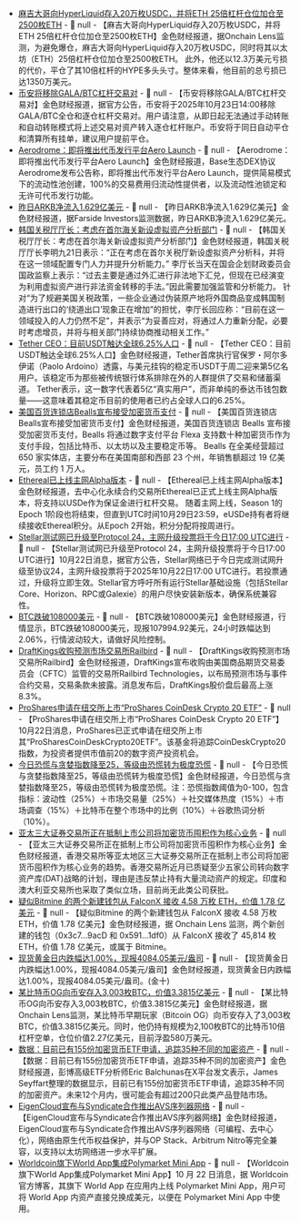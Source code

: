 - [麻吉大哥向HyperLiquid存入20万枚USDC，并将ETH 25倍杠杆仓位加仓至2500枚ETH](https://x.com/OnchainLens/status/1980802913888006397) - 📰 null - 【麻吉大哥向HyperLiquid存入20万枚USDC，并将ETH 25倍杠杆仓位加仓至2500枚ETH】金色财经报道，据Onchain Lens监测，为避免爆仓，麻吉大哥向HyperLiquid存入20万枚USDC，同时将其以太坊（ETH）25倍杠杆仓位加仓至2500枚ETH。 
此外，他还以12.3万美元亏损的代价，平仓了其10倍杠杆的HYPE多头头寸。整体来看，他目前的总亏损已达1350万美元。
- [币安将移除GALA/BTC杠杆交易对](https://www.binance.com/zh-CN/support/announcement/detail/df1dc9b0e8cc4e0ab56cf318c56bc290) - 📰 null - 【币安将移除GALA/BTC杠杆交易对】金色财经报道，据官方公告，币安将于2025年10月23日14:00移除GALA/BTC全仓和逐仓杠杆交易对。用户请注意，从即日起无法通过手动转账和自动转账模式将上述交易对资产转入逐仓杠杆账户。币安将于同日自动平仓和清算所有挂单，建议用户提前平仓。
- [Aerodrome：即将推出代币发行平台Aero Launch](https://x.com/AerodromeFi/status/1980754057607409820) - 📰 null - 【Aerodrome：即将推出代币发行平台Aero Launch】金色财经报道，Base生态DEX协议Aerodrome发布公告称，即将推出代币发行平台Aero Launch，提供简易模式下的流动性池创建，100%的交易费用归流动性提供者，以及流动性池锁定和无许可代币发行功能。
- [昨日ARKB净流入1.629亿美元](https://farside.co.uk/btc/) - 📰 null - 【昨日ARKB净流入1.629亿美元】金色财经报道，据Farside Investors监测数据，昨日ARKB净流入1.629亿美元。
- [韩国关税厅厅长：考虑在首尔海关新设虚拟资产分析部门](https://www.yna.co.kr/view/AKR20251021148700002?section=market-plus/cryptocurrency) - 📰 null - 【韩国关税厅厅长：考虑在首尔海关新设虚拟资产分析部门】金色财经报道，韩国关税厅厅长李明九21日表示：“正在考虑在首尔关税厅新设虚拟资产分析科，并将在这一领域配置专门人力并提升分析能力。” 
李厅长当天在国会企划财政委员会国政监察上表示：“过去主要是通过外汇进行非法地下汇兑，但现在已经演变为利用虚拟资产进行非法资金转移的手法。”因此需要加强监管和分析能力。 
针对“为了规避美国关税政策，一些企业通过伪装原产地将外国商品变成韩国制造进行出口的‘绕道出口’现象正在增加”的担忧，李厅长回应称：“目前在这一领域投入的人力仍然不足”，并表示“为妥善应对，将通过人力重新分配，必要时考虑增员，并将与相关部门持续协商推动相关工作。”
- [Tether CEO：目前USDT触达全球6.25%人口](https://cointelegraph.com/news/tethers-usdt-hits-500-million-users) - 📰 null - 【Tether CEO：目前USDT触达全球6.25%人口】金色财经报道，Tether首席执行官保罗・阿尔多伊诺（Paolo Ardoino）透露，与美元挂钩的稳定币USDT于周二迎来第5亿名用户。该稳定币为那些被传统银行体系排除在外的人群提供了交易和储蓄渠道。 
Tether表示，这一数字代表着5亿“真实用户”，而非单纯的泰达币钱包数量——这意味着其稳定币目前的使用者已约占全球人口的6.25%。
- [美国百货连锁店Bealls宣布接受加密货币支付]() - 📰 null - 【美国百货连锁店Bealls宣布接受加密货币支付】金色财经报道，美国百货连锁店 Bealls 宣布接受加密货币支付，Bealls 将通过数字支付平台 Flexa 支持数十种加密货币作为支付手段，包括比特币、以太坊以及主要稳定币等。 
Bealls 在全美经营超过 650 家实体店，主要分布在美国南部和西部 23 个州，年销售额超过 19 亿美元，员工约 1 万人。
- [Ethereal已上线主网Alpha版本](https://x.com/etherealdex/status/1980687756633448814) - 📰 null - 【Ethereal已上线主网Alpha版本】金色财经报道，去中心化永续合约交易所Ethereal已正式上线主网Alpha版本，将支持以USDe作为保证金进行杠杆交易。 
随着主网上线，Season 1的Epoch 1阶段也将结束，但直到UTC时间10月29日23:59，eUSDe持有者将继续接收Ethereal积分。从Epoch 2开始，积分分配将按周进行。
- [Stellar测试网已升级至Protocol 24，主网升级投票将于今日17:00 UTC进行](https://x.com/StellarOrg/status/1980791359305912683) - 📰 null - 【Stellar测试网已升级至Protocol 24，主网升级投票将于今日17:00 UTC进行】10月22日消息，据官方公告，Stellar网络已于今日完成测试网升级至协议24，主网升级投票将于2025年10月22日17:00 UTC进行。若投票通过，升级将立即生效。Stellar官方呼吁所有运行Stellar基础设施（包括Stellar Core、Horizon、RPC或Galexie）的用户尽快安装新版本，确保系统兼容性。
- [BTC跌破108000美元]() - 📰 null - 【BTC跌破108000美元】金色财经报道，行情显示，BTC跌破108000美元，现报107994.92美元，24小时跌幅达到2.06%，行情波动较大，请做好风险控制。
- [DraftKings收购预测市场交易所Railbird]() - 📰 null - 【DraftKings收购预测市场交易所Railbird】金色财经报道，DraftKings宣布收购由美国商品期货交易委员会（CFTC）监管的交易所Railbird Technologies，以布局预测市场与事件合约交易，交易条款未披露。消息发布后，DraftKings股价盘后最高上涨8.3%。
- [ProShares申请在纽交所上市“ProShares CoinDesk Crypto 20 ETF”]() - 📰 null - 【ProShares申请在纽交所上市“ProShares CoinDesk Crypto 20 ETF”】10月22日消息，ProShares已正式申请在纽交所上市其“ProSharesCoinDeskCrypto20ETF”。该基金将追踪CoinDeskCrypto20指数，为投资者提供市值前20的数字资产投资机会。
- [今日恐慌与贪婪指数降至25，等级由恐慌转为极度恐慌](https://alternative.me/crypto/fear-and-greed-index/#google_vignette) - 📰 null - 【今日恐慌与贪婪指数降至25，等级由恐慌转为极度恐慌】金色财经报道，今日恐慌与贪婪指数降至25，等级由恐慌转为极度恐慌。注：恐慌指数阈值为0-100，包含指标：波动性（25%）＋市场交易量（25%）＋社交媒体热度（15%）＋市场调查（15%）＋比特币在整个市场中的比例（10%）＋谷歌热词分析（10%）。
- [亚太三大证券交易所正在抵制上市公司将加密货币囤积作为核心业务](https://www.bloomberg.com/news/articles/2025-10-21/asia-s-biggest-stock-exchanges-push-back-against-companies-hoarding-crypto?srnd=phx-crypto) - 📰 null - 【亚太三大证券交易所正在抵制上市公司将加密货币囤积作为核心业务】金色财经报道，香港交易所等亚太地区三大证券交易所正在抵制上市公司将加密货币囤积作为核心业务的趋势。香港交易所近月已质疑至少五家公司转向数字资产库(DAT)战略的计划，理由是违反禁止持有大量流动资产的规定。印度和澳大利亚交易所也采取了类似立场，目前尚无此类公司获批。
- [疑似Bitmine 的两个新建钱包从 FalconX 接收 4.58 万枚 ETH，价值 1.78 亿美元](https://x.com/OnchainLens/status/1980786430550110221) - 📰 null - 【疑似Bitmine 的两个新建钱包从 FalconX 接收 4.58 万枚 ETH，价值 1.78 亿美元】金色财经报道，据 Onchain Lens 监测，两个新创建的钱包（0x3c7...9acD 和 0x591...1df0）从 FalconX 接收了 45,814 枚 ETH，价值 1.78 亿美元，或属于 Bitmine。
- [现货黄金日内跌幅达1.00%，现报4084.05美元/盎司]() - 📰 null - 【现货黄金日内跌幅达1.00%，现报4084.05美元/盎司】金色财经报道，现货黄金日内跌幅达1.00%，现报4084.05美元/盎司。(金十)
- [某比特币OG向币安存入3,003枚BTC，价值3.3815亿美元](https://x.com/OnchainLens/status/1980783604746850794) - 📰 null - 【某比特币OG向币安存入3,003枚BTC，价值3.3815亿美元】金色财经报道，据Onchain Lens监测，某比特币早期玩家（Bitcoin OG）向币安存入了3,003枚BTC，价值3.3815亿美元。同时，他仍持有规模为2,100枚BTC的比特币10倍杠杆空单，仓位价值2.27亿美元，目前浮盈580万美元。
- [数据：目前已有155份加密货币ETF申请，追踪35种不同的加密资产](https://x.com/EricBalchunas/status/1980775078922166338) - 📰 null - 【数据：目前已有155份加密货币ETF申请，追踪35种不同的加密资产】金色财经报道，彭博高级ETF分析师Eric Balchunas在X平台发文表示，James Seyffart整理的数据显示，目前已有155份加密货币ETF申请，追踪35种不同的加密资产。未来12个月内，很可能会有超过200只此类产品登陆市场。
- [EigenCloud宣布与Syndicate合作推出AVS序列器网络](https://x.com/eigenlayer/status/1980677702555430916) - 📰 null - 【EigenCloud宣布与Syndicate合作推出AVS序列器网络】金色财经报道，EigenCloud宣布与Syndicate合作推出AVS序列器网络（可编程、去中心化），网络由原生代币权益保护，并与OP Stack、Arbitrum Nitro等完全兼容，以支持以太坊网络进一步水平扩展。
- [Worldcoin旗下World App集成Polymarket Mini App](https://world.org/zh-tw/blog/announcements/polymarket-meets-world-app-wallet-with-new-mini-app) - 📰 null - 【Worldcoin旗下World App集成Polymarket Mini App】10 月 22 日消息，据 Worldcoin 官方博客，其旗下 World App 在应用内上线 Polymarket Mini App，用户可将 World App 内资产直接兑换成美元，以便在 Polymarket Mini App 中使用。
